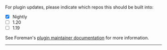 For plugin updates, please indicate which repos this should be built into:

* [x] Nightly
* [ ] 1.20
* [ ] 1.19

See Foreman's [plugin maintainer documentation](https://projects.theforeman.org/projects/foreman/wiki/How_to_Create_a_Plugin#Release-strategies) for more information.

---
